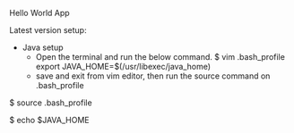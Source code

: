 Hello World App


Latest version setup:
- Java setup
  - Open the terminal and run the below command.
    $ vim .bash_profile
    export JAVA_HOME=$(/usr/libexec/java_home)
  - save and exit from vim editor, then run the source command on .bash_profile

$ source .bash_profile

$ echo $JAVA_HOME
